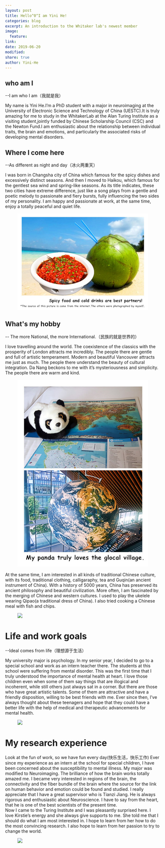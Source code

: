 ```yaml
---
layout: post
title: Hello^0^I am Yini He!
categories: blog
excerpt: An introduction to the Whitaker lab's newest member
image:
  feature:
link:
date: 2019-06-20
modified:
share: true
author: Yini-He
---
```


## who am I

--I am who I am（我就是我）

My name is Yini He.I’m a PhD student with a major in neuroimaging at the University of Electronic Science and Technology of China (UESTC).It is truly amazing for me to study in the WhitakerLab at the Alan Turing Institute as a visiting student,jointly funded by Chinese Scholarship Council (CSC) and the Newton Fund.I am enthusiastic about  the relationship between individual traits, the brain and emotions, and particularly the associated risks of developing mental disorders.


## Where I come here  

--As different as night and day（冰火两重天）

I was born in Changsha city of China which famous for the spicy dishes and excessively distinct seasons. And then I moved to Haikou, which famous for the gentlest sea wind and spring-like seasons. As its title indicates, these two cities have extreme difference, just like a song plays from a gentle and poetic melody to passionate and fiery bursts, fully influencing the two sides of my personality. I am happy and passionate at work, at the same time, enjoy a totally peaceful and quiet life. 

<figure>
  <img src="/images/YiniHe/1coconut4.jpg">
</figure>

## What's my hobby

-- The more National, the more International.（民族的就是世界的）

I love travelling around the world. The coexistence of the classics with the prosperity of London attracts me incredibly.  The people there are gentle and full of artistic temperament.  Modern and beautiful Vancouver attracts me just as much.  The people there understand the beauty of cultural integration.  Da Nang beckons to me with it’s mysteriousness and simplicity. The people there are warm and kind. 

<figure>
  <img src=/images/YiniHe/2panda3.jpg">
</figure>
                  
At the same time, I am interested in all kinds of traditional Chinese culture, with its food, traditional clothing, calligaraphy, tea and Guqin(an ancient instrument of China). With a history of 5000 years, China has preserved its ancient philosophy and beautiful civilization.  More often, I am fascinated by the merging of Chinese and western cultures. I used to play the ukelele wearing Qipao(a traditional dress of China).  I also tried cooking a Chinese meal with fish and chips. 

<figure>
  <img src="whitakerlab.github.io/images/YiniHe/3qipao3.jpg">
</figure>

# Life and work goals

--Ideal comes from life（理想源于生活）

My university major is psychology.  In my senior year, I decided to go to a special school and work as an intern teacher there.  The students at this school were suffering from mental disorder. This was the first time that I truly understood the importance of mental health at heart.  I love those children even when some of them say things that are illogical and incoherent, while still others just always sat in a corner. But there are those who have great artistic talents.  Some of them are attractive and have a friendly disposition, willing to be best friends with me. Ever since then, I’ve always thought about these teenagers and hope that they could have a better life with the help of medical and therapeutic advancements for mental health. 

<figure>
  <img src="whitakerlab.github.io/images/YiniHe/4yuanmingyuan3.jpg">
</figure>


# My research experience

Look at the fun of work, so we have fun every day(快乐生活，快乐工作)
Ever since my experience as an intern at the school for special children, I have been concerned about the susceptibility to mental illness.  My major was modified to Neuroimaging.  The brilliance of how the brain works totally amazed me. I became very interested in regions of the brain, the connectivity and the fiber bundle of the brain where the source for the link on human behavior and emotion could be found and studied.
I really appreciate that I have a great supervisor who is Tianzi Jiang.  He is always rigorous and enthusiastic about Neuroscience. I have to say from the heart, that he is one of the best scientists of the present time.  
Now I came to the Turing Institute and I was pleasantly surprised here. I love Kirstie’s energy and she always give supports to me. She told me that I should do what I am most interested in. I hope to learn from her how to do the most convincing research. I also hope to learn from her passion to try to change the world.

<figure>
  <img src="whitakerlab.github.io/images/YiniHe/5wodebrain3.jpg">
</figure>






